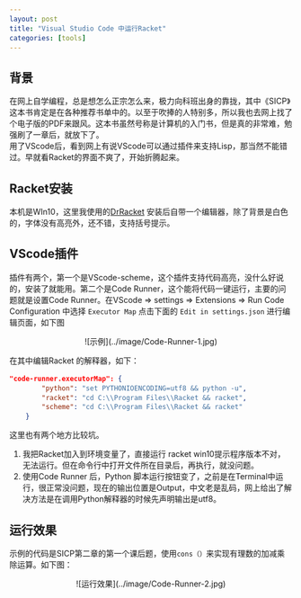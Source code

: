 ```yaml
---
layout: post
title: "Visual Studio Code 中运行Racket"
categories: [tools]
---
```



## 背景

在网上自学编程，总是想怎么正宗怎么来，极力向科班出身的靠拢，其中《SICP》这本书肯定是在各种推荐书单中的。以至于吹捧的人特别多，所以我也去网上找了个电子版的PDF来跟风。这本书虽然号称是计算机的入门书，但是真的非常难，勉强刷了一章后，就放下了。  
用了VScode后，看到网上有说VScode可以通过插件来支持Lisp，那当然不能错过。早就看Racket的界面不爽了，开始折腾起来。

## Racket安装

本机是WIn10，这里我使用的[DrRacket](https://racket-lang.org/) 安装后自带一个编辑器，除了背景是白色的，字体没有高亮外，还不错，支持括号提示。

## VScode插件

插件有两个，第一个是VScode-scheme，这个插件支持代码高亮，没什么好说的，安装了就能用。第二个是Code Runner，这个能将代码一键运行，主要的问题就是设置Code Runner。在VScode => settings => Extensions => Run Code Configuration 中选择 `Executor Map` 点击下面的 `Edit in settings.json` 进行编辑页面，如下图  
<center>![示例](../image/Code-Runner-1.jpg)</center>  

在其中编辑Racket 的解释器，如下：

```json
"code-runner.executorMap": {
        "python": "set PYTHONIOENCODING=utf8 && python -u",
        "racket": "cd C:\\Program Files\\Racket && racket",
        "scheme": "cd C:\\Program Files\\Racket && racket"
    }
```  

这里也有两个地方比较坑。

1. 我把Racket加入到环境变量了，直接运行 racket win10提示程序版本不对，无法运行。但在命令行中打开文件所在目录后，再执行，就没问题。
2. 使用Code Runner 后，Python 脚本运行按钮变了，之前是在Terminal中运行，很正常没问题，现在的输出位置是Output，中文老是乱码，网上给出了解决方法是在调用Python解释器的时候先声明输出是utf8。  

## 运行效果

示例的代码是SICP第二章的第一个课后题，使用`cons（）`来实现有理数的加减乘除运算。如下图：
<center>![运行效果](../image/Code-Runner-2.jpg)</center> 
